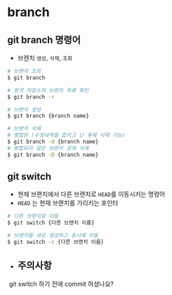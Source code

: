 # branch

## git branch 명령어

- 브렌치 `생성`, `삭제`, `조회`

```bash
# 브랜치 조회
$ git branch 

# 원격 저장소의 브랜치 목록 확인
$ git branch -r

# 브랜치 생성
$ git branch {branch name}

# 브랜치 삭제
# 병합된 (수정내역을 합치고 난 후에 삭제 가능)
$ git branch -d {branch name}
# 병합되지 않은 브랜치 강제 삭제
$ git branch -D {branch name}
```



## git switch

- 현재 브랜치에서 다른 브랜치로 `HEAD`를 이동시키는 명령어
- `HEAD` 는 현재 브랜치를 가리키는 포인터

```BASH
# 다른 브랜치로 이동
$ git switch {다른 브랜치 이름}

# 브랜치를 새로 생성하고 동시에 이동
$ git switch -c {다른 브랜치 이름}
```



- ## 주의사항

​    git switch 하기 전에 commit 하셨나요?